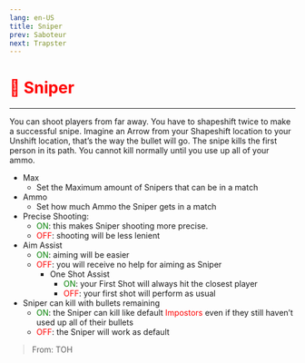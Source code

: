 ```yaml
---
lang: en-US
title: Sniper
prev: Saboteur
next: Trapster
---
```


# <font color="red">🎯 <b>Sniper</b></font> <Badge text="Killing" type="tip" vertical="middle"/>
---

You can shoot players from far away. You have to shapeshift twice to make a successful snipe. Imagine an Arrow from your Shapeshift location to your Unshift location, that’s the way the bullet will go. The snipe kills the first person in its path. You cannot kill normally until you use up all of your ammo.
* Max
  * Set the Maximum amount of Snipers that can be in a match
* Ammo
  * Set how much Ammo the Sniper gets in a match
* Precise Shooting: 
  * <font color=green>ON</font>: this makes Sniper shooting more precise. 
  * <font color=red>OFF</font>: shooting will be less lenient
* Aim Assist
  * <font color=green>ON</font>: aiming will be easier
  * <font color=red>OFF</font>: you will receive no help for aiming as Sniper
    * One Shot Assist
      * <font color=green>ON</font>: your First Shot will always hit the closest player
      * <font color=red>OFF</font>: your first shot will perform as usual
* Sniper can kill with bullets remaining
  * <font color=green>ON</font>: the Sniper can kill like default <font color=red>Impostors</font> even if they still haven’t used up all of their bullets
  * <font color=red>OFF</font>: the Sniper will work as default

> From: TOH